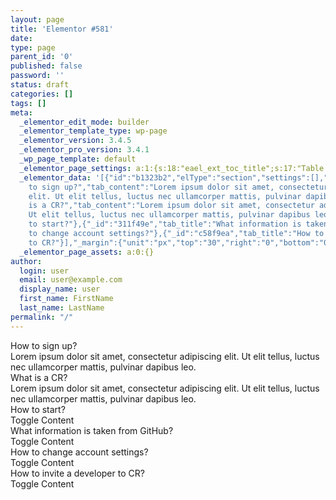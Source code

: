 ```yaml
---
layout: page
title: 'Elementor #581'
date: 
type: page
parent_id: '0'
published: false
password: ''
status: draft
categories: []
tags: []
meta:
  _elementor_edit_mode: builder
  _elementor_template_type: wp-page
  _elementor_version: 3.4.5
  _elementor_pro_version: 3.4.1
  _wp_page_template: default
  _elementor_page_settings: a:1:{s:18:"eael_ext_toc_title";s:17:"Table of Contents";}
  _elementor_data: '[{"id":"b1323b2","elType":"section","settings":[],"elements":[{"id":"0826727","elType":"column","settings":{"_column_size":100,"_inline_size":null},"elements":[{"id":"c048210","elType":"widget","settings":{"tabs":[{"tab_title":"How
    to sign up?","tab_content":"Lorem ipsum dolor sit amet, consectetur adipiscing
    elit. Ut elit tellus, luctus nec ullamcorper mattis, pulvinar dapibus leo.","_id":"1f2d249"},{"tab_title":"What
    is a CR?","tab_content":"Lorem ipsum dolor sit amet, consectetur adipiscing elit.
    Ut elit tellus, luctus nec ullamcorper mattis, pulvinar dapibus leo.","_id":"b809440"},{"_id":"e7aadb2","tab_title":"How
    to start?"},{"_id":"311f49e","tab_title":"What information is taken from GitHub?"},{"_id":"5075010","tab_title":"How
    to change account settings?"},{"_id":"c58f9ea","tab_title":"How to invite a developer
    to CR?"}],"_margin":{"unit":"px","top":"30","right":"0","bottom":"0","left":"0","isLinked":false},"__globals__":{"tab_active_color":"globals\/colors?id=primary"},"space_between":{"unit":"px","size":16,"sizes":[]},"icon_align":"right"},"elements":[],"widgetType":"toggle"}],"isInner":false}],"isInner":false}]'
  _elementor_page_assets: a:0:{}
author:
  login: user
  email: user@example.com
  display_name: user
  first_name: FirstName
  last_name: LastName
permalink: "/"
---
```

How to sign up?  
 Lorem ipsum dolor sit amet, consectetur adipiscing elit. Ut elit tellus, luctus nec ullamcorper mattis, pulvinar dapibus leo.  
What is a CR?  
 Lorem ipsum dolor sit amet, consectetur adipiscing elit. Ut elit tellus, luctus nec ullamcorper mattis, pulvinar dapibus leo.  
How to start?  
 Toggle Content  
What information is taken from GitHub?  
 Toggle Content  
How to change account settings?  
 Toggle Content  
How to invite a developer to CR?  
 Toggle Content

